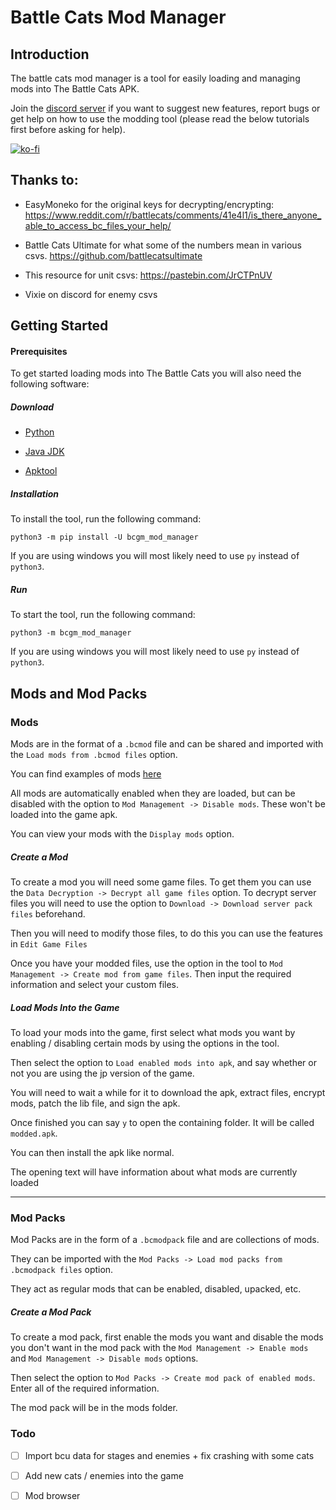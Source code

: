 # Battle Cats Mod Manager

## Introduction

The battle cats mod manager is a tool for easily loading and managing mods into The Battle Cats APK.

Join the [discord server](https://discord.gg/DvmMgvn5ZB) if you want to suggest new features, report bugs or get help on how to use the modding tool (please read the below tutorials first before asking for help).

[![ko-fi](https://ko-fi.com/img/githubbutton_sm.svg)](https://ko-fi.com/M4M53M4MN)

## Thanks to:

- EasyMoneko for the original keys for decrypting/encrypting: https://www.reddit.com/r/battlecats/comments/41e4l1/is_there_anyone_able_to_access_bc_files_your_help/

- Battle Cats Ultimate for what some of the numbers mean in various csvs. https://github.com/battlecatsultimate

- This resource for unit csvs: https://pastebin.com/JrCTPnUV

- Vixie on discord for enemy csvs

## Getting Started

#### Prerequisites

To get started loading mods into The Battle Cats you will also need the following software:

##### Download

- [Python](https://www.python.org/downloads/)

- [Java JDK](https://www.oracle.com/uk/java/technologies/javase/jdk11-archive-downloads.html)

- [Apktool](https://ibotpeaches.github.io/Apktool/install/)

##### Installation

To install the tool, run the following command:

```batch
python3 -m pip install -U bcgm_mod_manager
```

If you are using windows you will most likely need to use `py` instead of `python3`.

##### Run

To start the tool, run the following command:

```batch
python3 -m bcgm_mod_manager
```

If you are using windows you will most likely need to use `py` instead of `python3`.

## Mods and Mod Packs

### Mods

Mods are in the format of a `.bcmod` file and can be shared and imported with the `Load mods from .bcmod files` option.

You can find examples of mods [here](https://github.com/fieryhenry/bcgm_mod_manager/tree/master/example_mods)

All mods are automatically enabled when they are loaded, but can be disabled with the option to `Mod Management -> Disable mods`. These won't be loaded into the game apk.

You can view your mods with the `Display mods` option.

##### Create a Mod

To create a mod you will need some game files. To get them you can use the `Data Decryption -> Decrypt all game files` option. To decrypt server files you will need to use the option to `Download -> Download server pack files` beforehand.

Then you will need to modify those files, to do this you can use the features in `Edit Game Files`

Once you have your modded files, use the option in the tool to `Mod Management -> Create mod from game files`. Then input the required information and select your custom files.

##### Load Mods Into the Game

To load your mods into the game, first select what mods you want by enabling / disabling certain mods by using the options in the tool.

Then select the option to `Load enabled mods into apk`, and say whether or not you are using the jp version of the game.

You will need to wait a while for it to download the apk, extract files, encrypt mods, patch the lib file, and sign the apk.

Once finished you can say `y` to open the containing folder. It will be called `modded.apk`.

You can then install the apk like normal.

The opening text will have information about what mods are currently loaded

---

### Mod Packs

Mod Packs are in the form of a `.bcmodpack` file and are collections of mods.

They can be imported with the `Mod Packs -> Load mod packs from .bcmodpack files` option.

They act as regular mods that can be enabled, disabled, upacked, etc.

##### Create a Mod Pack

To create a mod pack, first enable the mods you want and disable the mods you don't want in the mod pack with the `Mod Management -> Enable mods` and `Mod Management -> Disable mods` options.

Then select the option to `Mod Packs -> Create mod pack of enabled mods`. Enter all of the required information.

The mod pack will be in the mods folder.

### Todo

- [ ] Import bcu data for stages and enemies + fix crashing with some cats

- [ ] Add new cats / enemies into the game

- [ ] Mod browser
